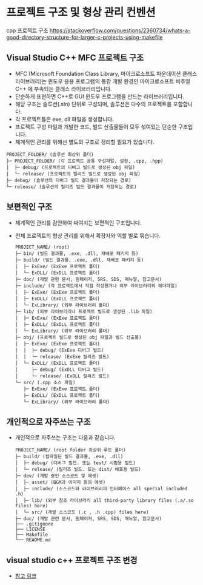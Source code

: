 # 프로젝트 구조 및 형상 관리 컨벤션

cpp 프로젝트 구조
https://stackoverflow.com/questions/2360734/whats-a-good-directory-structure-for-larger-c-projects-using-makefile

## Visual Studio C++ MFC 프로젝트 구조

- MFC (Microsoft Foundation Class Library, 마이크로소프트 파운데이션 클래스 라이브러리)는 윈도우 응용 프로그램의 통합 개발 환경인 마이크로소프트 비주얼 C++ 에 부속되는 클래스 라이브러리입니다.
- 단순하게 표현하면 C++로 GUI 윈도우 프로그램을 만드는 라이브러리입니다.
- 해당 구조는 솔루션(.sln) 단위로 구성되며, 솔루션은 다수의 프로젝트를 포함합니다.
- 각 프로젝트들은 exe, dll 파일을 생성합니다.
- 프로젝트 구성 파일과 개발한 코드, 빌드 산출물들이 모두 섞여있는 단순한 구조입니다.
- 체계적인 관리를 위해선 별도의 구조로 정리할 필요가 있습니다.

```text
PROJECT_FOLDER/ (솔루션 최상위 폴더)
├─ PROJECT_FOLDER/ (각 프로젝트 공통 구성파일, 설정, .cpp, .hpp)
│  ├─ debug/ (프로젝트의 디버그 빌드로 생성된 obj 파일)
│  └─ release/ (프로젝트의 릴리즈 빌드로 생성된 obj 파일)
├─ debug/ (솔루션의 디버그 빌드 결과물이 저장되는 경로)
└─ release/ (솔루션의 릴리즈 빌드 결과물이 저장되는 경로)
```

## 보편적인 구조

- 체계적인 관리를 감안하여 짜여지는 보편적인 구조입니다.
- 전체 프로젝트의 형상 관리를 위해서 확장자와 역할 별로 묶습니다.

  ```text
  PROJECT_NAME/ (root)
  ├─ bin/ (빌드 결과물, .exe, .dll, 재배포 패키지 등)
  ├─ build/ (빌드 결과물, .exe, .dll, 재배포 패키지 등)
  │  ├─ ExExe/ (ExExe 프로젝트 폴더)
  │  └─ ExDLL/ (ExDLL 프로젝트 폴더)
  ├─ doc/ (개발 관련 문서, 원페이저, SRS, SDS, 매뉴얼, 참고문서)
  ├─ include/ (각 프로젝트에서 직접 작성했거나 외부 라이브러리의 헤더파일)
  │  ├─ ExExe/ (ExExe 프로젝트 폴더)
  │  ├─ ExDLL/ (ExDLL 프로젝트 폴더)
  │  └─ ExLibrary/ (외부 라이브러리 폴더)
  ├─ lib/ (외부 라이브러리나 프로젝트 빌드로 생성된 .lib 파일)
  │  ├─ ExExe/ (ExExe 프로젝트 폴더)
  │  ├─ ExDLL/ (ExDLL 프로젝트 폴더)
  │  └─ ExLibrary/ (외부 라이브러리 폴더)
  ├─ obj/ (프로젝트 빌드로 생성된 obj 파일과 빌드 산출물)
  │  ├─ ExExe/ (ExExe 프로젝트 폴더)
  │  │  ├─ debug/ (ExExe 디버그 빌드)
  │  │  └─ release/ (ExExe 릴리즈 빌드)
  │  └─ ExDLL/ (ExDLL 프로젝트 폴더)
  │     ├─ debug/ (ExDLL 디버그 빌드)
  │     └─ release/ (ExDLL 릴리즈 빌드)
  └─ src/ (.cpp 소스 파일)
     ├─ ExExe/ (ExExe 프로젝트 폴더)
     ├─ ExDLL/ (ExDLL 프로젝트 폴더)
     └─ ExLibrary/ (외부 라이브러리 폴더)
  ```

## 개인적으로 자주쓰는 구조

- 개인적으로 자주쓰는 구조는 다음과 같습니다.

  ```text
  PROJECT_NAME/ (root folder 최상위 루트 폴더)
  ├─ build/ (컴파일된 빌드 결과물, .exe, .dll)
  │  ├─ debug/ (디버그 빌드. 또는 test/ 시범용 빌드)
  │  └─ release/ (릴리즈 빌드. 또는 dist/ 배포용 빌드)
  ├─ dev/ (개발 중인 소스코드 및 에셋)
  │  ├─ asset/ (BGM과 이미지 등의 에셋)
  │  ├─ include/ (소스코드와 라이브러리의 인터페이스 all special included .h)
  │  ├─ lib/ (외부 참조 라이브러리 all third-party library files (.a/.so files) here)
  │  └─ src/ (개발 소스코드 (.c , .h .cpp) files here)
  ├─ doc/ (개발 관련 문서, 원페이저, SRS, SDS, 매뉴얼, 참고문서)
  ├── .gitignore
  ├── LICENSE
  ├── Makefile
  └── README.md
  ```

## visual studio c++ 프로젝트 구조 변경

- [참고 링크](https://www.bearpooh.com/63)
